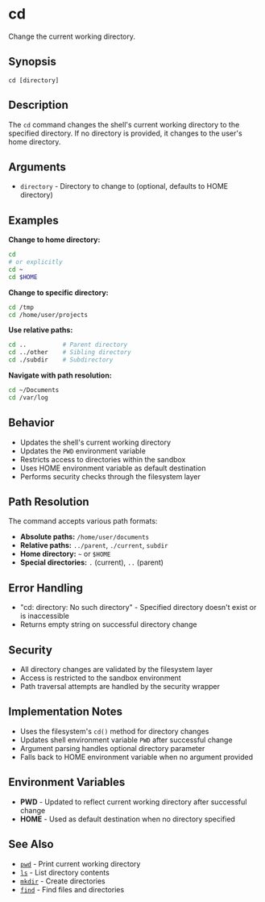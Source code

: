 # cd

Change the current working directory.

## Synopsis

```
cd [directory]
```

## Description

The `cd` command changes the shell's current working directory to the specified directory. If no directory is provided, it changes to the user's home directory.

## Arguments

- `directory` - Directory to change to (optional, defaults to HOME directory)

## Examples

**Change to home directory:**
```bash
cd
# or explicitly
cd ~
cd $HOME
```

**Change to specific directory:**
```bash
cd /tmp
cd /home/user/projects
```

**Use relative paths:**
```bash
cd ..          # Parent directory
cd ../other    # Sibling directory  
cd ./subdir    # Subdirectory
```

**Navigate with path resolution:**
```bash
cd ~/Documents
cd /var/log
```

## Behavior

- Updates the shell's current working directory
- Updates the `PWD` environment variable
- Restricts access to directories within the sandbox
- Uses HOME environment variable as default destination
- Performs security checks through the filesystem layer

## Path Resolution

The command accepts various path formats:
- **Absolute paths:** `/home/user/documents`
- **Relative paths:** `../parent`, `./current`, `subdir`
- **Home directory:** `~` or `$HOME`
- **Special directories:** `.` (current), `..` (parent)

## Error Handling

- "cd: directory: No such directory" - Specified directory doesn't exist or is inaccessible
- Returns empty string on successful directory change

## Security

- All directory changes are validated by the filesystem layer
- Access is restricted to the sandbox environment
- Path traversal attempts are handled by the security wrapper

## Implementation Notes

- Uses the filesystem's `cd()` method for directory changes
- Updates shell environment variable `PWD` after successful change
- Argument parsing handles optional directory parameter
- Falls back to HOME environment variable when no argument provided

## Environment Variables

- **PWD** - Updated to reflect current working directory after successful change
- **HOME** - Used as default destination when no directory specified

## See Also

- [`pwd`](pwd.md) - Print current working directory
- [`ls`](ls.md) - List directory contents
- [`mkdir`](../filesystem/mkdir.md) - Create directories
- [`find`](../filesystem/find.md) - Find files and directories